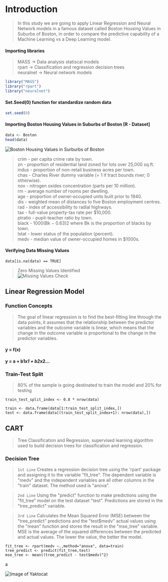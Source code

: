 # Introduction

>In this study we are going to apply Linear Regression and Neural Network models in a famous dataset called Boston Housing Values in Suburbs of Boston, in order to compare the predictive capability of a Machine Learning vs a Deep Learning model.

#### Importing libraries
> MASS -> Data analysis statiscal models \
> rpart -> Classification and regression decision trees \
> neuralnet -> Neural network models
```R
library("MASS")
library("rpart")
library("neuralnet")
```
#### Set.Seed(0) function for standardize random data

```R
set.seed(0)
```

#### Importing Boston Housing Values in Suburbs of Boston [R - Dataset]

```R
data <- Boston
head(data)
```
![Boston Housing Values in Surburbs of Boston](https://imgur.com/bful7SL.png)

> crim - per capita crime rate by town. \
zn - proportion of residential land zoned for lots over 25,000 sq.ft. \
indus - proportion of non-retail business acres per town. \
chas - Charles River dummy variable (= 1 if tract bounds river; 0 otherwise). \
nox - nitrogen oxides concentration (parts per 10 million). \
rm - average number of rooms per dwelling. \
age - proportion of owner-occupied units built prior to 1940. \
dis - weighted mean of distances to five Boston employment centres. \
rad - index of accessibility to radial highways. \
tax - full-value property-tax rate per \$10,000. \
ptratio - pupil-teacher ratio by town. \
black - 1000(Bk − 0.63)2 where Bk is the proportion of blacks by town. \
lstat - lower status of the population (percent). \
medv - median value of owner-occupied homes in \$1000s. 


#### Verifying Data Missing Values 

```{r setup, include=FALSE}
data[is.na(data) == TRUE]
```
>Zero Missing Values Identified \
![Missing Values Check](https://imgur.com/dWKwLgm.png)

## Linear Regression Model
### Function Concepts
> The goal of linear regression is to find the best-fitting line through the data points, it assumes that the relationship between the predictor variables and the outcome variable is linear, which means that the change in the outcome variable is proportional to the change in the predictor variables. 
#### y = f(x) 
#### y = a + b1*x1 + b2*x2...

### Train-Test Split 
> 80% of the sample is going destinated to train the model and 20% for testing

```{r setup, include=FALSE}
train_test_split_index <- 0.8 * nrow(data)

train <- data.frame(data[1:train_test_split_index,])
test <- data.frame(data[(train_test_split_index+1): nrow(data),])
```

## CART
> Tree Classification and Regression, supervised learning algorithm used to build decision trees for classification and regression.

### Decision Tree
> `1st Line` Creates a regression decision tree using the 'rpart' package and assigning it to the variable "fit_tree". The dependent variable is "medv" and the independent variables are all other columns in the "train" dataset. The method used is "anova".

> `2nd Line` Using the "predict" function to make predictions using the "fit_tree" model on the test dataset "test". Predictions are stored in the "tree_predict" variable.

> `3rd Line` Calculates the Mean Squared Error (MSE) between the "tree_predict" predictions and the "test$medv" actual values using the "mean" function and stores the result in the "mse_tree" variable. MSE is the average of the squared differences between the predicted and actual values. The lower the value, the better the model.
```
fit_tree <- rpart(medv ~.,method="anova", data=train)
tree_predict <- predict(fit_tree,test)
mse_tree <- mean((tree_predict - test$medv)^2)
```

a



![Image of Yaktocat](https://octodex.github.com/images/yaktocat.jpeg)
